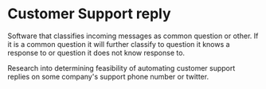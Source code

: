 # Customer Support reply

Software that classifies incoming messages as common question or other.
If it is a common question it will further classify to question it knows a response to or question it does not know response to.

Research into determining feasibility of automating customer support replies on some company's support phone number or twitter.
